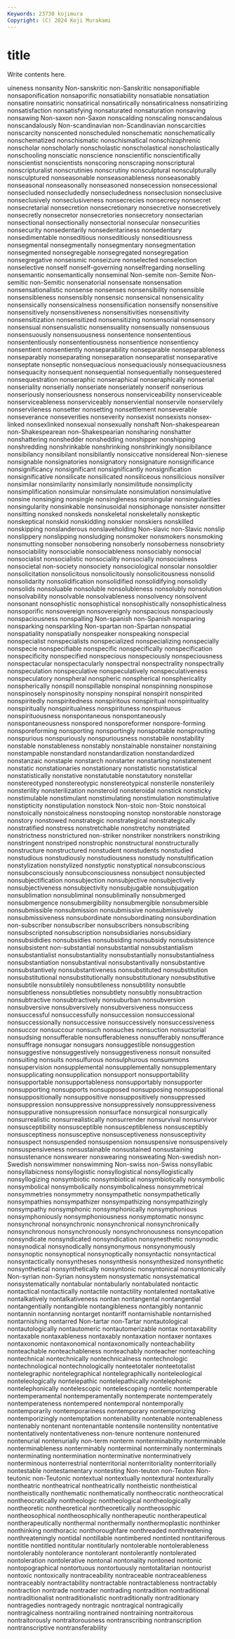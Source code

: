 ```yaml
---
Keywords: 23730 kojimura
Copyright: (C) 2024 Koji Murakami
---
```


# title

Write contents here.



uineness nonsanity Non-sanskritic non-Sanskritic nonsaponifiable nonsaponification nonsaporific nonsatiability nonsatiable nonsatiation
nonsatire nonsatiric nonsatirical nonsatirically nonsatiricalness nonsatirizing nonsatisfaction nonsatisfying nonsaturated nonsaturation
nonsaving nonsawing Non-saxon non-Saxon nonscalding nonscaling nonscandalous nonscandalously Non-scandinavian non-Scandinavian
nonscarcities nonscarcity nonscented nonscheduled nonschematic nonschematically nonschematized nonschismatic nonschismatical nonschizophrenic
nonscholar nonscholarly nonscholastic nonscholastical nonscholastically nonschooling nonsciatic nonscience nonscientific nonscientifically
nonscientist nonscientists nonscoring nonscraping nonscriptural nonscripturalist nonscrutinies nonscrutiny nonsculptural nonsculpturally
nonsculptured nonseasonable nonseasonableness nonseasonably nonseasonal nonseasonally nonseasoned nonsecession nonsecessional nonsecluded
nonsecludedly nonsecludedness nonseclusion nonseclusive nonseclusively nonseclusiveness nonsecrecies nonsecrecy nonsecret nonsecretarial
nonsecretion nonsecretionary nonsecretive nonsecretively nonsecretly nonsecretor nonsecretories nonsecretory nonsectarian nonsectional
nonsectionally nonsectorial nonsecular nonsecurities nonsecurity nonsedentarily nonsedentariness nonsedentary nonsedimentable nonseditious
nonseditiously nonseditiousness nonsegmental nonsegmentally nonsegmentary nonsegmentation nonsegmented nonsegregable nonsegregated nonsegregation
nonsegregative nonseismic nonseizure nonselected nonselection nonselective nonself nonself-governing nonselfregarding nonselling
nonsemantic nonsemantically nonseminal Non-semite non-Semite Non-semitic non-Semitic nonsenatorial nonsensate nonsensation
nonsensationalistic nonsense nonsenses nonsensibility nonsensible nonsensibleness nonsensibly nonsensic nonsensical nonsensicality
nonsensically nonsensicalness nonsensification nonsensify nonsensitive nonsensitively nonsensitiveness nonsensitivities nonsensitivity nonsensitization
nonsensitized nonsensitizing nonsensorial nonsensory nonsensual nonsensualistic nonsensuality nonsensually nonsensuous nonsensuously
nonsensuousness nonsentence nonsententious nonsententiously nonsententiousness nonsentience nonsentiency nonsentient nonsentiently nonseparability
nonseparable nonseparableness nonseparably nonseparating nonseparation nonseparatist nonseparative nonseptate nonseptic nonsequacious
nonsequaciously nonsequaciousness nonsequacity nonsequent nonsequential nonsequentially nonsequestered nonsequestration nonseraphic nonseraphical
nonseraphically nonserial nonseriality nonserially nonseriate nonseriately nonserif nonserious nonseriously nonseriousness
nonserous nonserviceability nonserviceable nonserviceableness nonserviceably nonserviential nonservile nonservilely nonservileness nonsetter
nonsetting nonsettlement nonseverable nonseverance nonseverities nonseverity nonsexist nonsexists nonsex-linked nonsexlinked
nonsexual nonsexually nonshaft Non-shakespearean non-Shakespearean non-Shakespearian nonsharing nonshatter nonshattering nonshedder
nonshedding nonshipper nonshipping nonshredding nonshrinkable nonshrinking nonshrinkingly nonsibilance nonsibilancy nonsibilant
nonsibilantly nonsiccative nonsidereal Non-sienese nonsignable nonsignatories nonsignatory nonsignature nonsignificance nonsignificancy
nonsignificant nonsignificantly nonsignification nonsignificative nonsilicate nonsilicated nonsiliceous nonsilicious nonsilver nonsimilar
nonsimilarity nonsimilarly nonsimilitude nonsimplicity nonsimplification nonsimular nonsimulate nonsimulation nonsimulative nonsine
nonsinging nonsingle nonsingleness nonsingular nonsingularities nonsingularity nonsinkable nonsinusoidal nonsiphonage nonsister
nonsitter nonsitting nonsked nonskeds nonskeletal nonskeletally nonskeptic nonskeptical nonskid nonskidding
nonskier nonskiers nonskilled nonskipping nonslanderous nonslaveholding Non-slavic non-Slavic nonslip nonslippery
nonslipping nonsludging nonsmoker nonsmokers nonsmoking nonsmutting nonsober nonsobering nonsoberly nonsoberness
nonsobriety nonsociability nonsociable nonsociableness nonsociably nonsocial nonsocialist nonsocialistic nonsociality nonsocially
nonsocialness nonsocietal non-society nonsociety nonsociological nonsolar nonsoldier nonsolicitation nonsolicitous nonsolicitously
nonsolicitousness nonsolid nonsolidarity nonsolidification nonsolidified nonsolidifying nonsolidly nonsolids nonsoluable nonsoluble
nonsolubleness nonsolubly nonsolution nonsolvability nonsolvable nonsolvableness nonsolvency nonsolvent nonsonant nonsophistic
nonsophistical nonsophistically nonsophisticalness nonsoporific nonsovereign nonsovereignly nonspacious nonspaciously nonspaciousness nonspalling
Non-spanish non-Spanish nonsparing nonsparking nonsparkling Non-spartan non-Spartan nonspatial nonspatiality nonspatially
nonspeaker nonspeaking nonspecial nonspecialist nonspecialists nonspecialized nonspecializing nonspecially nonspecie nonspecifiable
nonspecific nonspecifically nonspecification nonspecificity nonspecified nonspecious nonspeciously nonspeciousness nonspectacular nonspectacularly
nonspectral nonspectrality nonspectrally nonspeculation nonspeculative nonspeculatively nonspeculativeness nonspeculatory nonspheral nonspheric
nonspherical nonsphericality nonspherically nonspill nonspillable nonspinal nonspinning nonspinose nonspinosely nonspinosity
nonspiny nonspiral nonspirit nonspirited nonspiritedly nonspiritedness nonspiritous nonspiritual nonspirituality nonspiritually
nonspiritualness nonspirituness nonspirituous nonspirituousness nonspontaneous nonspontaneously nonspontaneousness nonspored nonsporeformer nonspore-forming
nonsporeforming nonsporting nonsportingly nonspottable nonsprouting nonspurious nonspuriously nonspuriousness nonstabile nonstability
nonstable nonstableness nonstably nonstainable nonstainer nonstaining nonstampable nonstandard nonstandardization nonstandardized
nonstanzaic nonstaple nonstarch nonstarter nonstarting nonstatement nonstatic nonstationaries nonstationary nonstatistic
nonstatistical nonstatistically nonstative nonstatutable nonstatutory nonstellar nonstereotyped nonstereotypic nonstereotypical nonsterile
nonsterilely nonsterility nonsterilization nonsteroid nonsteroidal nonstick nonsticky nonstimulable nonstimulant nonstimulating
nonstimulation nonstimulative nonstipticity nonstipulation nonstock Non-stoic non-Stoic nonstoical nonstoically nonstoicalness
nonstooping nonstop nonstorable nonstorage nonstory nonstowed nonstrategic nonstrategical nonstrategically nonstratified
nonstress nonstretchable nonstretchy nonstriated nonstrictness nonstrictured non-striker nonstriker nonstrikers nonstriking
nonstringent nonstriped nonstrophic nonstructural nonstructurally nonstructure nonstructured nonstudent nonstudents nonstudied
nonstudious nonstudiously nonstudiousness nonstudy nonstultification nonstylization nonstylized nonstyptic nonstyptical nonsubconscious
nonsubconsciously nonsubconsciousness nonsubject nonsubjected nonsubjectification nonsubjection nonsubjective nonsubjectively nonsubjectiveness nonsubjectivity
nonsubjugable nonsubjugation nonsublimation nonsubliminal nonsubliminally nonsubmerged nonsubmergence nonsubmergibility nonsubmergible nonsubmersible
nonsubmissible nonsubmission nonsubmissive nonsubmissively nonsubmissiveness nonsubordinate nonsubordinating nonsubordination non-subscriber nonsubscriber
nonsubscribers nonsubscribing nonsubscripted nonsubscription nonsubsidiaries nonsubsidiary nonsubsididies nonsubsidies nonsubsiding nonsubsidy
nonsubsistence nonsubsistent non-substantial nonsubstantial nonsubstantialism nonsubstantialist nonsubstantiality nonsubstantially nonsubstantialness nonsubstantiation
nonsubstantival nonsubstantivally nonsubstantive nonsubstantively nonsubstantiveness nonsubstituted nonsubstitution nonsubstitutional nonsubstitutionally nonsubstitutionary
nonsubstitutive nonsubtile nonsubtilely nonsubtileness nonsubtility nonsubtle nonsubtleness nonsubtleties nonsubtlety nonsubtly
nonsubtraction nonsubtractive nonsubtractively nonsuburban nonsubversion nonsubversive nonsubversively nonsubversiveness nonsuccess nonsuccessful
nonsuccessfully nonsuccession nonsuccessional nonsuccessionally nonsuccessive nonsuccessively nonsuccessiveness nonsuccor nonsuccour nonsuch
nonsuches nonsuction nonsuctorial nonsudsing nonsufferable nonsufferableness nonsufferably nonsufferance nonsuffrage nonsugar
nonsugars nonsuggestible nonsuggestion nonsuggestive nonsuggestively nonsuggestiveness nonsuit nonsuited nonsuiting nonsuits
nonsulfurous nonsulphurous nonsummons nonsupervision nonsupplemental nonsupplementally nonsupplementary nonsupplicating nonsupplication nonsupport
nonsupportability nonsupportable nonsupportableness nonsupportably nonsupporter nonsupporting nonsupports nonsupposed nonsupposing nonsuppositional
nonsuppositionally nonsuppositive nonsuppositively nonsuppressed nonsuppression nonsuppressive nonsuppressively nonsuppressiveness nonsuppurative nonsupression
nonsurface nonsurgical nonsurgically nonsurrealistic nonsurrealistically nonsurrender nonsurvival nonsurvivor nonsusceptibility nonsusceptible
nonsusceptibleness nonsusceptibly nonsusceptiness nonsusceptive nonsusceptiveness nonsusceptivity nonsuspect nonsuspended nonsuspension nonsuspensive
nonsuspensively nonsuspensiveness nonsustainable nonsustained nonsustaining nonsustenance nonswearer nonswearing nonsweating Non-swedish
non-Swedish nonswimmer nonswimming Non-swiss non-Swiss nonsyllabic nonsyllabicness nonsyllogistic nonsyllogistical nonsyllogistically
nonsyllogizing nonsymbiotic nonsymbiotical nonsymbiotically nonsymbolic nonsymbolical nonsymbolically nonsymbolicalness nonsymmetrical nonsymmetries
nonsymmetry nonsympathetic nonsympathetically nonsympathies nonsympathizer nonsympathizing nonsympathizingly nonsympathy nonsymphonic nonsymphonically
nonsymphonious nonsymphoniously nonsymphoniousness nonsymptomatic nonsync nonsynchronal nonsynchronic nonsynchronical nonsynchronically nonsynchronous
nonsynchronously nonsynchronousness nonsyncopation nonsyndicate nonsyndicated nonsyndication nonsynesthetic nonsynodic nonsynodical nonsynodically
nonsynonymous nonsynonymously nonsynoptic nonsynoptical nonsynoptically nonsyntactic nonsyntactical nonsyntactically nonsyntheses nonsynthesis
nonsynthesized nonsynthetic nonsynthetical nonsynthetically nonsyntonic nonsyntonical nonsyntonically Non-syrian non-Syrian nonsystem
nonsystematic nonsystematical nonsystematically nontabular nontabularly nontabulated nontactic nontactical nontactically nontactile
nontactility nontalented nontalkative nontalkatively nontalkativeness nontan nontangental nontangential nontangentially nontangible
nontangibleness nontangibly nontannic nontannin nontanning nontarget nontariff nontarnishable nontarnished nontarnishing
nontarred Non-tartar non-Tartar nontautological nontautologically nontautomeric nontautomerizable nontax nontaxability nontaxable
nontaxableness nontaxably nontaxation nontaxer nontaxes nontaxonomic nontaxonomical nontaxonomically nonteachability nonteachable
nonteachableness nonteachably nonteacher nonteaching nontechnical nontechnically nontechnicalness nontechnologic nontechnological nontechnologically
nonteetotaler nonteetotalist nontelegraphic nontelegraphical nontelegraphically nonteleological nonteleologically nontelepathic nontelepathically nontelephonic
nontelephonically nontelescopic nontelescoping nontelic nontemperable nontemperamental nontemperamentally nontemperate nontemperately nontemperateness
nontempered nontemporal nontemporally nontemporarily nontemporariness nontemporary nontemporizing nontemporizingly nontemptation nontenability
nontenable nontenableness nontenably nontenant nontenantable nontensile nontensility nontentative nontentatively nontentativeness
non-tenure nontenure nontenured nontenurial nontenurially non-term nonterm nonterminability nonterminable nonterminableness
nonterminably nonterminal nonterminally nonterminals nonterminating nontermination nonterminative nonterminatively nonterminous nonterrestrial
nonterritorial nonterritoriality nonterritorially nontestable nontestamentary nontesting Non-teuton non-Teuton Non-teutonic non-Teutonic
nontextual nontextually nontextural nontexturally nontheatric nontheatrical nontheatrically nontheistic nontheistical nontheistically
nonthematic nonthematically nontheocratic nontheocratical nontheocratically nontheologic nontheological nontheologically nontheoretic nontheoretical
nontheoretically nontheosophic nontheosophical nontheosophically nontherapeutic nontherapeutical nontherapeutically nonthermal nonthermally nonthermoplastic
nonthinker nonthinking nonthoracic nonthoroughfare nonthreaded nonthreatening nonthreateningly nontidal nontillable nontimbered
nontinted nontitaniferous nontitle nontitled nontitular nontitularly nontolerable nontolerableness nontolerably nontolerance
nontolerant nontolerantly nontolerated nontoleration nontolerative nontonal nontonality nontoned nontonic nontopographical
nontortuous nontortuously nontotalitarian nontourist nontoxic nontoxically nontraceability nontraceable nontraceableness nontraceably
nontractability nontractable nontractableness nontractably nontraction nontrade nontrader nontrading nontradition nontraditional
nontraditionalist nontraditionalistic nontraditionally nontraditionary nontragedies nontragedy nontragic nontragical nontragically nontragicalness
nontrailing nontrained nontraining nontraitorous nontraitorously nontraitorousness nontranscribing nontranscription nontranscriptive nontransferability
